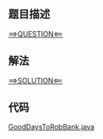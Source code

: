 ## 题目描述

[==>QUESTION<==](https://leetcode-cn.com/problems/find-good-days-to-rob-the-bank/)

## 解法

[==>SOLUTION<==](https://leetcode-cn.com/problems/find-good-days-to-rob-the-bank/solution/gua-he-da-jie-yin-xing-de-ri-zi-by-leetc-z6r1/)

## 代码

[GoodDaysToRobBank.java](https://github.com/Marshal7cc/leetcode-java/blob/master/src/dp/GoodDaysToRobBank.java)

